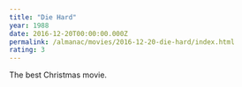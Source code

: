 ```yaml
---
title: "Die Hard"
year: 1988
date: 2016-12-20T00:00:00.000Z
permalink: /almanac/movies/2016-12-20-die-hard/index.html
rating: 3
---
```


The best Christmas movie.